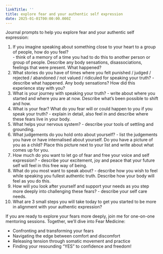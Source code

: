 ```yaml
---
linkTitle: ''
title: explore fear and your authentic self expression
date: 2025-01-01T00:00:00.000Z
---
```


Journal prompts to help you explore fear and your authentic self expression:

1. If you imagine speaking about something close to your heart to a group of people, how do you feel? \
   \- think of a memory of a time you had to do this to another person or group of people. Describe any body sensations, disassociations, feelings that were present. What happened?
2. What stories do you have of times where you felt punished / judged / rejected / abandoned / not valued / ridiculed for speaking your truth? - describe what happened. Any body sensations? How did this experience stay with you?
3. What is your journey with speaking your truth?                                                                - write about where you started and where you are at now. Describe what’s been possible to shift and how.
4. What is your fear? What do you fear will or could happen to you if you speak your truth?  - explain in detail, also feel in and describe where these fears live in your body.
5. What helps your nervous system?                   - describe your tools of settling and grounding.
6. What judgements do you hold onto about yourself?                                                           - list the judgements you have or have internalised about yourself. Do you have a picture of you as a child? Place this picture next to your list and write about what comes up for you.
7. How much do you want to let go of fear and free your voice and self expression?                - describe your excitement, joy and peace that your future self will feel in this free way of being.
8. What do you most want to speak about?         - describe how you wish to feel while speaking you fullest authentic truth. Describe how your body will feel as you do this.
9. How will you look after yourself and support your needs as you step more deeply into challenging these fears?                                  - describe your self care needs.
10. What are 3 small steps you will take today to get you started to be more in alignment with your authentic expression?

If you are ready to explore your fears more deeply, join me for one-on-one mentoring sessions. Together, we’ll dive into Fear Medicine:

* Confronting and transforming your fears
* Navigating the edge between comfort and discomfort
* Releasing tension through somatic movement and practice
* Finding your resounding “YES” to confidence and freedom!
